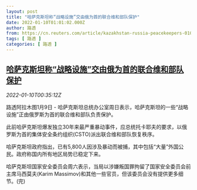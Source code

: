 ```yaml
---
layout: post
title: "哈萨克斯坦称“战略设施”交由俄为首的联合维和部队保护"
date: 2022-01-10T01:01:02.000Z
author: 路透
from: https://cn.reuters.com/article/kazakhstan-russia-peacekeepers-0109-sun-idCNKBS2JK010
tags: [ 路透 ]
categories: [ 路透 ]
---
```

<!--1641776462000-->
[哈萨克斯坦称“战略设施”交由俄为首的联合维和部队保护](https://cn.reuters.com/article/kazakhstan-russia-peacekeepers-0109-sun-idCNKBS2JK010)
------

<div>
<div><i>2022-01-10T00:35:12Z</i></div><p>路透阿拉木图1月9日 - 哈萨克斯坦总统办公室周日表示，哈萨克斯坦的一些“战略设施”正由俄罗斯为首的联合维和部队负责保护。</p><p>此前哈萨克斯坦爆发独立30年来最严重暴动事件，应总统托卡耶夫的要求，以俄罗斯为首的集体安全条约组织(CSTO)派出联合维和部队恢复秩序。</p><p>哈萨克斯坦政府指出，已有5,800人因涉及暴动而被捕，其中包括“大量”外国公民。政府称国内所有地区局势已稳定下来。</p><p>哈萨克斯坦国家安全委员会周六表示，当局以涉嫌叛国罪拘留了国家安全委员会前主席马西莫夫(Karim Massimov)和其他一些官员，但该委员会没有提供更多细节。(完)</p>
</div>
